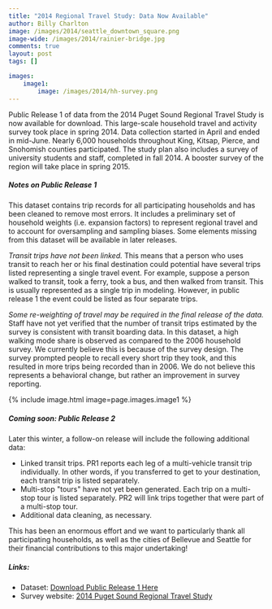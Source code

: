 ```yaml
---
title: "2014 Regional Travel Study: Data Now Available"
author: Billy Charlton
image: /images/2014/seattle_downtown_square.png
image-wide: /images/2014/rainier-bridge.jpg
comments: true
layout: post
tags: []

images:
    image1:
        image: /images/2014/hh-survey.png
---
```

[website]: https://survey.psrc.org/web/pages/home
[data]: http://www.psrc.org/data/transportation/travel-surveys/2014-household

Public Release 1 of data from the 2014 Puget Sound Regional Travel Study is now available for download.  This large-scale household travel and activity survey took place in spring 2014. Data collection started in April and ended in mid-June. Nearly 6,000 households throughout King, Kitsap, Pierce, and Snohomish counties participated. The study plan also includes a survey of university students and staff, completed in fall 2014. A booster survey of the region will take place in spring 2015.


##### Notes on Public Release 1

This dataset contains trip records for all participating households and has been cleaned to remove most errors. It includes a preliminary set of household weights (i.e. expansion factors) to represent regional travel and to account for oversampling and sampling biases. Some elements missing from this dataset will be available in later releases.

*Transit trips have not been linked.*  This means that a person who uses transit to reach her or his final destination could potential have several trips listed representing a single travel event. For example, suppose a person walked to transit, took a ferry, took a bus, and then walked from transit. This is usually represented as a single trip in modeling. However, in public release 1 the event could be listed as four separate trips.

*Some re-weighting of travel may be required in the final release of the data.* Staff have not yet verified that the number of transit trips estimated by the survey is consistent with transit boarding data. In this dataset, a high walking mode share is observed as compared to the 2006 household survey. We currently believe this is because of the survey design. The survey prompted people to recall every short trip they took, and this resulted in more trips being recorded than in 2006. We do not believe this represents a behavioral change, but rather an improvement in survey reporting.

{% include image.html image=page.images.image1 %}


##### Coming soon: Public Release 2

Later this winter, a follow-on release will include the following additional data:

* Linked transit trips. PR1 reports each leg of a multi-vehicle transit trip individually. In other words, if you transferred to get to your destination, each transit trip is listed separately.
* Multi-stop "tours" have not yet been generated. Each trip on a multi-stop tour is listed separately. PR2 will link trips together that were part of a multi-stop tour.
* Additional data cleaning, as necessary.

This has been an enormous effort and we want to particularly thank all participating households, as well as the cities of Bellevue and Seattle for their financial contributions to this major undertaking!

##### Links:
* Dataset: [Download Public Release 1 Here][data]
* Survey website:  [2014 Puget Sound Regional Travel Study][website]


